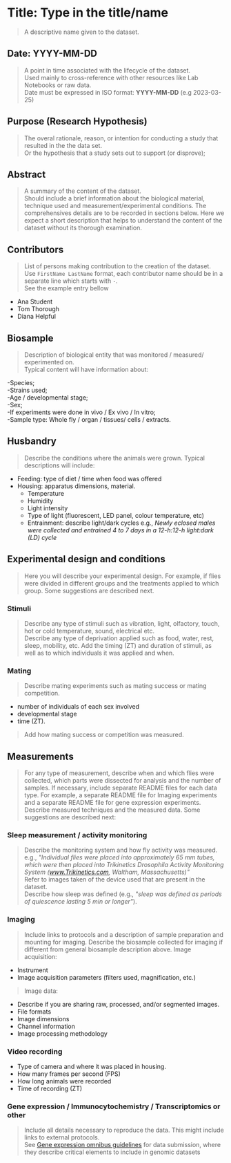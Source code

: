 # Title: Type in the title/name
> A descriptive name given to the dataset.

## Date: YYYY-MM-DD
> A point in time associated with the lifecycle of the dataset.  
> Used mainly to cross-reference with other resources like Lab Notebooks or raw data.  
> Date must be expressed in ISO format: **YYYY-MM-DD** (e.g 2023-03-25)  

## Purpose (Research Hypothesis)
> The overal rationale, reason, or intention for conducting a study that resulted in the the data set.   
> Or the hypothesis that a study sets out to support (or disprove);

## Abstract
> A summary of the content of the dataset.  
> Should include a brief information about the biological material, technique used and measurement/experimental conditions. 
> The comprehensives details are to be recorded in sections below. Here we expect a short description that helps to understand the content of the dataset without its thorough examination.

## Contributors
> List of persons making contribution to the creation of the dataset.  
> Use `FirstName LastName` format, each contributor name should be in a separate line which starts with `-`.  
> See the example entry bellow
- Ana Student
- Tom Thorough
- Diana Helpful

## Biosample
> Description of biological entity that was monitored / measured/ experimented on.    
> Typical content will have information about:
>
 -Species;  
 -Strains used;  
 -Age / developmental stage;  
 -Sex;  
 -If experiments were done in vivo / Ex vivo / In vitro;  
 -Sample type: Whole fly / organ / tissues/ cells / extracts. 

## Husbandry 
> Describe the conditions where the animals were grown. Typical descriptions will include:  
  - Feeding: type of diet / time when food was offered
  - Housing: apparatus dimensions, material.
    - Temperature
    - Humidity
    - Light intensity
    - Type of light (fluorescent, LED panel, colour temperature, etc)
    - Entrainment: describe light/dark cycles e.g., *Newly eclosed males were collected and entrained 4 to 7 days in a 12-h:12-h light:dark (LD) cycle*
    
## Experimental design and conditions
> Here you will describe your experimental design. For example, if flies were divided in different groups and the treatments applied to which group. Some suggestions are described next.   

### Stimuli
> Describe any type of stimuli such as vibration, light, olfactory, touch, hot or cold temperature, sound, electrical etc.  
> Describe any type of deprivation applied such as food, water, rest, sleep, mobility, etc.
> Add the timing (ZT) and duration of stimuli, as well as to which individuals it was applied and when.  

### Mating
> Describe mating experiments such as mating success or mating competition.
 - number of individuals of each sex involved
 - developmental stage 
 - time (ZT).
> Add how mating success or competition was measured.

## Measurements
> For any type of measurement, describe when and which flies were collected, which parts were dissected for analysis and the number of samples.
> If necessary, include separate README files for each data type. For example, a separate README file for Imaging experiments and a separate README file for gene expression experiments.
> Describe measured techniques and the measured data. Some suggestions are described next: 

### Sleep measurement / activity monitoring
> Describe the monitoring system and how fly activity was measured.  
e.g., *"Individual flies were placed into approximately 65 mm tubes, which were then placed into Trikinetics Drosophila Activity Monitoring System (www.Trikinetics.com, Waltham, Massachusetts)"*  
> Refer to images taken of the device used that are present in the dataset.  
> Describe how sleep was defined (e.g., *"sleep was defined as periods of quiescence lasting 5 min or longer"*).    

### Imaging
> Include links to protocols and a description of sample preparation and mounting for imaging.
> Describe the biosample collected for imaging if different from general biosample description above. 
> Image acquisition: 
  - Instrument
  - Image acquisition parameters (filters used, magnification, etc.)
> Image data:
  - Describe if you are sharing raw, processed, and/or segmented images.
  - File formats
  - Image dimensions
  - Channel information
  - Image processing methodology

### Video recording
 - Type of camera and where it was placed in housing.
 - How many frames per second (FPS)
 - How long animals were recorded
 - Time of recording (ZT)
   
### Gene expression / Immunocytochemistry / Transcriptomics or other   
> Include all details necessary to reproduce the data. This might include links to external protocols.    
> See [Gene expression omnibus guidelines](https://www.ncbi.nlm.nih.gov/geo/info/MIAME.html) for data submission, where they describe critical elements to include in genomic datasets

